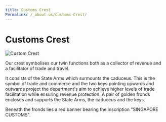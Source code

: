 ```yaml
---
title: Customs Crest
Permalink: /_about-us/Customs-Crest/
---
```


# Customs Crest

![Custom Crest](https://www.customs.gov.sg/-/media/cus/images/about-us/customs_crest.gif)

Our crest symbolises our twin functions both as a collector of revenue and a facilitator of trade and travel.

It consists of the State Arms which surmounts the caduceus. This is the symbol of trade and commerce and the two keys pointing upwards and outwards project the department's aim to achieve higher levels of trade facilitation while ensuring revenue protection. A pair of golden fronds encloses and supports the State Arms, the caduceus and the keys.

Beneath the fronds lies a red banner bearing the inscription "SINGAPORE CUSTOMS".


